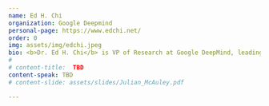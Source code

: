 ```yaml
---
name: Ed H. Chi
organization: Google Deepmind
personal-page: https://www.edchi.net/
order: 0
img: assets/img/edchi.jpeg
bio: <b>Dr. Ed H. Chi</b> is VP of Research at Google DeepMind, leading machine learning research teams working on large language models (from LaMDA leading to launching Bard/Gemini), and universal assistant agents. With 39 patents and ~200 research articles, he is also known for research on user behavior in web and social media.  As the Research Platform Lead, he helped launched Bard/Gemini, a conversational chatbot experiment.  His research also delivered significant improvements for YouTube, News, Ads, Google Play Store at Google with >950 product landings and ~$10.4B in annual revenue since 2013. 
# 
# content-title:  TBD
content-speak: TBD
# content-slide: assets/slides/Julian_McAuley.pdf

---
```

